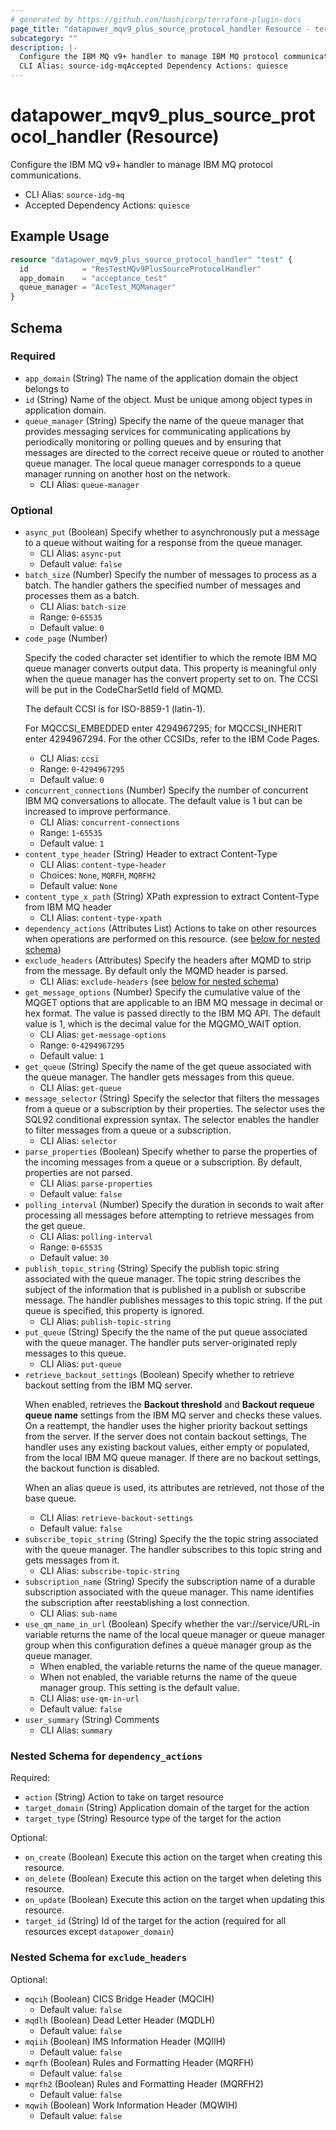 ```yaml
---
# generated by https://github.com/hashicorp/terraform-plugin-docs
page_title: "datapower_mqv9_plus_source_protocol_handler Resource - terraform-provider-datapower"
subcategory: ""
description: |-
  Configure the IBM MQ v9+ handler to manage IBM MQ protocol communications.
  CLI Alias: source-idg-mqAccepted Dependency Actions: quiesce
---
```


# datapower_mqv9_plus_source_protocol_handler (Resource)

Configure the IBM MQ v9+ handler to manage IBM MQ protocol communications.
  - CLI Alias: `source-idg-mq`
  - Accepted Dependency Actions: `quiesce`

## Example Usage

```terraform
resource "datapower_mqv9_plus_source_protocol_handler" "test" {
  id            = "ResTestMQv9PlusSourceProtocolHandler"
  app_domain    = "acceptance_test"
  queue_manager = "AccTest_MQManager"
}
```

<!-- schema generated by tfplugindocs -->
## Schema

### Required

- `app_domain` (String) The name of the application domain the object belongs to
- `id` (String) Name of the object. Must be unique among object types in application domain.
- `queue_manager` (String) Specify the name of the queue manager that provides messaging services for communicating applications by periodically monitoring or polling queues and by ensuring that messages are directed to the correct receive queue or routed to another queue manager. The local queue manager corresponds to a queue manager running on another host on the network.
  - CLI Alias: `queue-manager`

### Optional

- `async_put` (Boolean) Specify whether to asynchronously put a message to a queue without waiting for a response from the queue manager.
  - CLI Alias: `async-put`
  - Default value: `false`
- `batch_size` (Number) Specify the number of messages to process as a batch. The handler gathers the specified number of messages and processes them as a batch.
  - CLI Alias: `batch-size`
  - Range: `0`-`65535`
  - Default value: `0`
- `code_page` (Number) <p>Specify the coded character set identifier to which the remote IBM MQ queue manager converts output data. This property is meaningful only when the queue manager has the convert property set to on. The CCSI will be put in the CodeCharSetId field of MQMD.</p><p>The default CCSI is for ISO-8859-1 (latin-1).</p><p>For MQCCSI_EMBEDDED enter 4294967295; for MQCCSI_INHERIT enter 4294967294. For the other CCSIDs, refer to the IBM Code Pages.</p>
  - CLI Alias: `ccsi`
  - Range: `0`-`4294967295`
  - Default value: `0`
- `concurrent_connections` (Number) Specify the number of concurrent IBM MQ conversations to allocate. The default value is 1 but can be increased to improve performance.
  - CLI Alias: `concurrent-connections`
  - Range: `1`-`65535`
  - Default value: `1`
- `content_type_header` (String) Header to extract Content-Type
  - CLI Alias: `content-type-header`
  - Choices: `None`, `MQRFH`, `MQRFH2`
  - Default value: `None`
- `content_type_x_path` (String) XPath expression to extract Content-Type from IBM MQ header
  - CLI Alias: `content-type-xpath`
- `dependency_actions` (Attributes List) Actions to take on other resources when operations are performed on this resource. (see [below for nested schema](#nestedatt--dependency_actions))
- `exclude_headers` (Attributes) Specify the headers after MQMD to strip from the message. By default only the MQMD header is parsed.
  - CLI Alias: `exclude-headers` (see [below for nested schema](#nestedatt--exclude_headers))
- `get_message_options` (Number) Specify the cumulative value of the MQGET options that are applicable to an IBM MQ message in decimal or hex format. The value is passed directly to the IBM MQ API. The default value is 1, which is the decimal value for the MQGMO_WAIT option.
  - CLI Alias: `get-message-options`
  - Range: `0`-`4294967295`
  - Default value: `1`
- `get_queue` (String) Specify the name of the get queue associated with the queue manager. The handler gets messages from this queue.
  - CLI Alias: `get-queue`
- `message_selector` (String) Specify the selector that filters the messages from a queue or a subscription by their properties. The selector uses the SQL92 conditional expression syntax. The selector enables the handler to filter messages from a queue or a subscription.
  - CLI Alias: `selector`
- `parse_properties` (Boolean) Specify whether to parse the properties of the incoming messages from a queue or a subscription. By default, properties are not parsed.
  - CLI Alias: `parse-properties`
  - Default value: `false`
- `polling_interval` (Number) Specify the duration in seconds to wait after processing all messages before attempting to retrieve messages from the get queue.
  - CLI Alias: `polling-interval`
  - Range: `0`-`65535`
  - Default value: `30`
- `publish_topic_string` (String) Specify the publish topic string associated with the queue manager. The topic string describes the subject of the information that is published in a publish or subscribe message. The handler publishes messages to this topic string. If the put queue is specified, this property is ignored.
  - CLI Alias: `publish-topic-string`
- `put_queue` (String) Specify the the name of the put queue associated with the queue manager. The handler puts server-originated reply messages to this queue.
  - CLI Alias: `put-queue`
- `retrieve_backout_settings` (Boolean) Specify whether to retrieve backout setting from the IBM MQ server. <p>When enabled, retrieves the <b>Backout threshold</b> and <b>Backout requeue queue name</b> settings from the IBM MQ server and checks these values. On a reattempt, the handler uses the higher priority backout settings from the server. If the server does not contain backout settings, The handler uses any existing backout values, either empty or populated, from the local IBM MQ queue manager. If there are no backout settings, the backout function is disabled.</p><p>When an alias queue is used, its attributes are retrieved, not those of the base queue.</p>
  - CLI Alias: `retrieve-backout-settings`
  - Default value: `false`
- `subscribe_topic_string` (String) Specify the the topic string associated with the queue manager. The handler subscribes to this topic string and gets messages from it.
  - CLI Alias: `subscribe-topic-string`
- `subscription_name` (String) Specify the subscription name of a durable subscription associated with the queue manager. This name identifies the subscription after reestablishing a lost connection.
  - CLI Alias: `sub-name`
- `use_qm_name_in_url` (Boolean) Specify whether the var://service/URL-in variable returns the name of the local queue manager or queue manager group when this configuration defines a queue manager group as the queue manager. <ul><li>When enabled, the variable returns the name of the queue manager.</li><li>When not enabled, the variable returns the name of the queue manager group. This setting is the default value.</li></ul>
  - CLI Alias: `use-qm-in-url`
  - Default value: `false`
- `user_summary` (String) Comments
  - CLI Alias: `summary`

<a id="nestedatt--dependency_actions"></a>
### Nested Schema for `dependency_actions`

Required:

- `action` (String) Action to take on target resource
- `target_domain` (String) Application domain of the target for the action
- `target_type` (String) Resource type of the target for the action

Optional:

- `on_create` (Boolean) Execute this action on the target when creating this resource.
- `on_delete` (Boolean) Execute this action on the target when deleting this resource.
- `on_update` (Boolean) Execute this action on the target when updating this resource.
- `target_id` (String) Id of the target for the action (required for all resources except `datapower_domain`)


<a id="nestedatt--exclude_headers"></a>
### Nested Schema for `exclude_headers`

Optional:

- `mqcih` (Boolean) CICS Bridge Header (MQCIH)
  - Default value: `false`
- `mqdlh` (Boolean) Dead Letter Header (MQDLH)
  - Default value: `false`
- `mqiih` (Boolean) IMS Information Header (MQIIH)
  - Default value: `false`
- `mqrfh` (Boolean) Rules and Formatting Header (MQRFH)
  - Default value: `false`
- `mqrfh2` (Boolean) Rules and Formatting Header (MQRFH2)
  - Default value: `false`
- `mqwih` (Boolean) Work Information Header (MQWIH)
  - Default value: `false`
